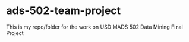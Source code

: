 # ads-502-team-project
This is my repo/folder for the work on USD MADS 502 Data Mining Final Project
